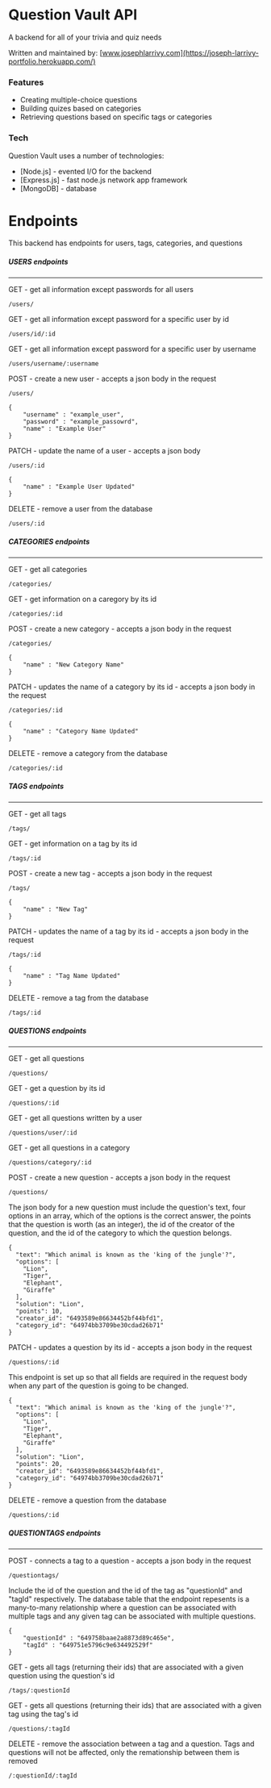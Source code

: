 # Question Vault API
A backend for all of your trivia and quiz needs

Written and maintained by:   [www.josephlarrivy.com](https://joseph-larrivy-portfolio.herokuapp.com/)


### Features
- Creating multiple-choice questions
- Building quizes based on categories
- Retrieving questions based on specific tags or categories


### Tech

Question Vault uses a number of technologies:

- [Node.js] - evented I/O for the backend
- [Express.js] - fast node.js network app framework
- [MongoDB] - database


# Endpoints
This backend has endpoints for users, tags, categories, and questions
##### USERS endpoints
---
GET - get all information except passwords for all users
```
/users/
```
GET - get all information except password for a specific user by id
```
/users/id/:id
```
GET - get all information except password for a specific user by username
```
/users/username/:username
```
POST - create a new user - accepts a json body in the request
```
/users/
```
```
{
    "username" : "example_user",
    "password" : "example_passowrd",
    "name" : "Example User"
}
```
PATCH - update the name of a user - accepts a json body
```
/users/:id
```
```
{
    "name" : "Example User Updated"
}
```
DELETE - remove a user from the database
```
/users/:id
```

##### CATEGORIES endpoints
---
GET - get all categories
```
/categories/
```
GET - get information on a caregory by its id
```
/categories/:id
```
POST - create a new category - accepts a json body in the request
```
/categories/
```
```
{
    "name" : "New Category Name"
}
```
PATCH - updates the name of a category by its id - accepts a json body in the request
```
/categories/:id
```
```
{
    "name" : "Category Name Updated"
}
```
DELETE - remove a category from the database
```
/categories/:id
```


##### TAGS endpoints
---
GET - get all tags
```
/tags/
```
GET - get information on a tag by its id
```
/tags/:id
```
POST - create a new tag - accepts a json body in the request
```
/tags/
```
```
{
    "name" : "New Tag"
}
```
PATCH - updates the name of a tag by its id - accepts a json body in the request
```
/tags/:id
```
```
{
    "name" : "Tag Name Updated"
}
```
DELETE - remove a tag from the database
```
/tags/:id
```

##### QUESTIONS endpoints
---
GET - get all questions
```
/questions/
```
GET - get a question by its id
```
/questions/:id
```
GET - get all questions written by a user
```
/questions/user/:id
```
GET - get all questions in a category
```
/questions/category/:id
```
POST - create a new question - accepts a json body in the request
```
/questions/
```
The json body for a new question must include the question's text, four options in an array, which of the options is the correct answer, the points that the question is worth (as an integer), the id of the creator of the question, and the id of the category to which the question belongs.
```
{
  "text": "Which animal is known as the 'king of the jungle'?",
  "options": [
    "Lion",
    "Tiger",
    "Elephant",
    "Giraffe"
  ],
  "solution": "Lion",
  "points": 10,
  "creator_id": "6493589e86634452bf44bfd1",
  "category_id": "64974bb3709be30cdad26b71"
}
```
PATCH - updates a question by its id - accepts a json body in the request
```
/questions/:id
```
This endpoint is set up so that all fields are required in the request body when any part of the question is going to be changed.
```
{
  "text": "Which animal is known as the 'king of the jungle'?",
  "options": [
    "Lion",
    "Tiger",
    "Elephant",
    "Giraffe"
  ],
  "solution": "Lion",
  "points": 20,
  "creator_id": "6493589e86634452bf44bfd1",
  "category_id": "64974bb3709be30cdad26b71"
}

```
DELETE - remove a question from the database
```
/questions/:id
```

##### QUESTIONTAGS endpoints
---
POST - connects a tag to a question - accepts a json body in the request
```
/questiontags/
```
Include the id of the question and the id of the tag as "questionId" and "tagId" respectively. The database table that the endpoint repesents is a many-to-many relationship where a question can be associated with multiple tags and any given tag can be associated with multiple questions.
```
{
    "questionId" : "649758baae2a8873d89c465e",
    "tagId" : "649751e5796c9e634492529f"
}
```
GET - gets all tags (returning their ids) that are associated with a given question using the question's id
```
/tags/:questionId
```
GET - gets all questions (returning their ids) that are associated with a given tag using the tag's id
```
/questions/:tagId
```
DELETE - remove the association between a tag and a question. Tags and questions will not be affected, only the remationship between them is removed
```
/:questionId/:tagId
```
